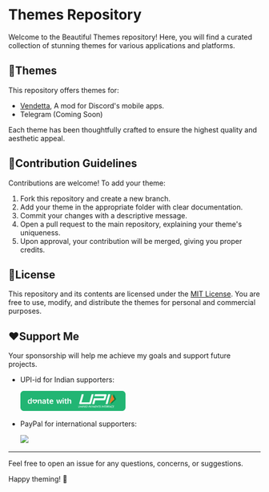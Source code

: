 # Themes Repository

Welcome to the Beautiful Themes repository! Here, you will find a curated collection of stunning themes for various applications and platforms.

## 🎨Themes

This repository offers themes for:

- [Vendetta](https://github.com/vendetta-mod), A mod for Discord's mobile apps.
- Telegram (Coming Soon)

Each theme has been thoughtfully crafted to ensure the highest quality and aesthetic appeal.

## 🤝Contribution Guidelines

Contributions are welcome! To add your theme:

1. Fork this repository and create a new branch.
2. Add your theme in the appropriate folder with clear documentation.
3. Commit your changes with a descriptive message.
4. Open a pull request to the main repository, explaining your theme's uniqueness.
5. Upon approval, your contribution will be merged, giving you proper credits.

## 🪪License

This repository and its contents are licensed under the [MIT License](https://github.com/TakiShiwa/Themes/blob/main/LICENSE). You are free to use, modify, and distribute the themes for personal and commercial purposes.

## ❤️Support Me

Your sponsorship will help me achieve my goals and support future projects.

- UPI-id for Indian supporters:
  
  <a href="https://github.com/TakiShiwa/Themes/assets/137756384/02a87419-84ec-4ea8-a910-20f92e19259a"><img src="https://github.com/TakiShiwa/donate-with-upi/blob/main/Button/SVG/UPI-green-01.svg" height="40"></a>
    
- PayPal for international supporters:
  
  <a href="https://www.paypal.me/TakiShiwa"><img src="https://github.com/andreostrovsky/donate-with-paypal/blob/master/blue.svg" height="40"></a>
  
---

Feel free to open an issue for any questions, concerns, or suggestions.

Happy theming! 🎨
